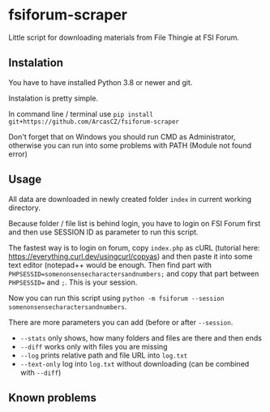 # fsiforum-scraper
Little script for downloading materials from File Thingie at FSI Forum.

## Instalation
You have to have installed Python 3.8 or newer and git.

Instalation is pretty simple.

In command line / terminal use `pip install git+https://github.com/ArcasCZ/fsiforum-scraper`

Don't forget that on Windows you should run CMD as Administrator, otherwise you can run into some problems with PATH (Module not found error)

## Usage

All data are downloaded in newly created folder `index` in current working directory.

Because folder / file list is behind login, you have to login on FSI Forum first and then use SESSION ID as parameter to run this script. 

The fastest way is to login on forum, copy `index.php` as cURL (tutorial here: https://everything.curl.dev/usingcurl/copyas) and then paste it into some text editor (notepad++ would be enough. Then find part with `PHPSESSID=somenonsensecharactersandnumbers;` and copy that part between `PHPSESSID=` and `;`. This is your session.

Now you can run this script using `python -m fsiforum --session somenonsensecharactersandnumbers`.

There are more parameters you can add (before or after `--session`.

 - `--stats` only shows, how many folders and files are there and then ends
 - `--diff` works only with files you are missing
 - `--log` prints relative path and file URL into `log.txt`
 - `--text-only` log into `log.txt` without downloading (can be combined with `--diff`)

## Known problems
